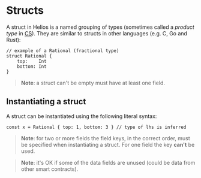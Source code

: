 # Structs

A struct in Helios is a named grouping of types (sometimes called a *product type* in [CS](https://en.wikipedia.org/wiki/Computer_science)). They are similar to structs in other languages (e.g. C, Go and Rust):

```helios
// example of a Rational (fractional type)
struct Rational {
    top:    Int
    bottom: Int
}
```

> **Note**: a struct can't be empty must have at least one field.

## Instantiating a struct

A struct can be instantiated using the following literal syntax:

```helios
const x = Rational { top: 1, bottom: 3 } // type of lhs is inferred
```

> **Note**: for two or more fields the field keys, in the correct order, must be specified when instantiating a struct. For one field the key **can't** be used.

> **Note**: it's OK if some of the data fields are unused (could be data from other smart contracts).